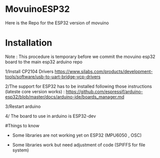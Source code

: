 # MovuinoESP32
Here is the Repo for the ESP32 version of movuino 

# Installation

Note : This procedure is temporary before we commit the movuino esp32 board to the main esp32 arduino repo 

1/Install CP2104 Drivers  https://www.silabs.com/products/development-tools/software/usb-to-uart-bridge-vcp-drivers

2/The support for ESP32 has to be installed following those instructions (lateste core version works) : 
https://github.com/espressif/arduino-esp32/blob/master/docs/arduino-ide/boards_manager.md


3/Restart arduino 

4/ The board to use in arduino is ESP32-dev

#Things to know

- Some libraries are not working yet on ESP32 (MPU6050 , OSC)

- Some libraries work but need adjustment of code (SPIFFS for file system)




